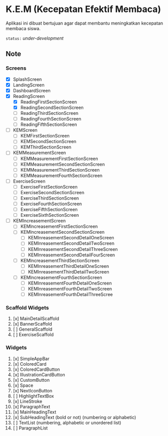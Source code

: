 # K.E.M (Kecepatan Efektif Membaca)

Aplikasi ini dibuat bertujuan agar dapat membantu meningkatkan kecepatan membaca siswa.

`status:` *under-development*

## Note

### Screens

- [x] SplashScreen
- [x] LandingScreen
- [x] DashboardScreen
- [x] ReadingScreen
  - [x] ReadingFirstSectionScreen
  - [x] ReadingSecondSectionScreen
  - [ ] ReadingThirdSectionScreen
  - [ ] ReadingFourthSectionScreen
  - [ ] ReadingFifthSectionScreen
- [ ] KEMScreen
  - [ ] KEMFirstSectionScreen
  - [ ] KEMSecondSectionScreen
  - [ ] KEMThirdSectionScreen
- [ ] KEMMeasurementScreen
  - [ ] KEMMeasurementFirstSectionScreen
  - [ ] KEMMeasurementSecondSectionScreen
  - [ ] KEMMeasurementThirdSectionScreen
  - [ ] KEMMeasurementFourthSectionScreen
- [ ] ExerciseScreen
  - [ ] ExerciseFirstSectionScreen
  - [ ] ExerciseSecondSectionScreen
  - [ ] ExerciseThirdSectionScreen
  - [ ] ExerciseFourthSectionScreen
  - [ ] ExerciseFifthSectionScreen
  - [ ] ExerciseSixthSectionScreen
- [ ] KEMIncreasementScreen
  - [ ] KEMIncreasementFirstSectionScreen
  - [ ] KEMIncreasementSecondSectionScreen
    - [ ] KEMInreasementSecondDetailOneScreen
    - [ ] KEMInreasementSecondDetailTwoScreen
    - [ ] KEMInreasementSecondDetailThreeScreen
    - [ ] KEMInreasementSecondDetailFourScreen
  - [ ] KEMIncreasementThirdSectionScreen
    - [ ] KEMInreasementThirdDetailOneScreen
    - [ ] KEMInreasementThirdDetailTwoScreen
  - [ ] KEMIncreasementFourthSectionScreen
    - [ ] KEMInreasementFourthDetailOneScreen
    - [ ] KEMInreasementFourthDetailTwoScreen
    - [ ] KEMInreasementFourthDetailThreeScree

### Scaffold Widgets

 1. [x] MainDetailScaffold
 2. [x] BannerScaffold
 3. [ ] GeneralScaffold
 4. [ ] ExerciseScaffold

### Widgets

 1. [x] SimpleAppBar
 1. [x] ColoredCard
 1. [x] ColoredCardButton
 1. [x] IllustrationCardButton
 1. [x] CustomButton
 1. [x] Space
 1. [x] NextIconButton
 1. [ ] HighlightTextBox
 1. [x] LineStroke
 1. [x] ParagraphText
 1. [x] MainHeadingText
 1. [x] SubHeadingText (bold or not) (numbering or alphabetic)
 1. [ ] TextList (numbering, alphabetic or unordered list)
 1. [ ] ParagraphList
